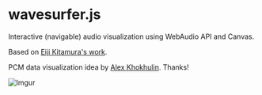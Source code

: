 wavesurfer.js
==========

Interactive (navigable) audio visualization using WebAudio API and Canvas.

Based on [Eiji Kitamura's work](https://github.com/agektmr/AudioStreamer).

PCM data visualization idea by [Alex Khokhulin](https://github.com/xoxulin). Thanks!

![Imgur](http://i.imgur.com/vG4FF.png)